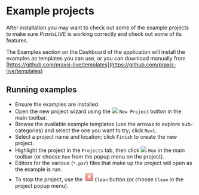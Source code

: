 # Example projects

After installation you may want to check out some of the example projects to make
sure _PraxisLIVE_ is working correctly and check out some of its features.

The Examples section on the Dashboard of the application will install the examples
as templates you can use, or you can download manually from 
[https://github.com/praxis-live/templates](https://github.com/praxis-live/templates)

## Running examples

* Ensure the examples are installed.
* Open the new project wizard using the ![](img/newProject24.png) `New Project` button in the main toolbar.
* Browse the available example templates (use the arrows to explore sub-categories) and select the one 
you want to try; click `Next`.
* Select a project name and location; click `Finish` to create the new project.
* Highlight the project in the `Projects` tab, then click ![](img/run.png) `Run` in the main toolbar (or choose
 `Run` from the popup menu on the project).
* Editors for the various (`*.pxr`) files that make up the project will open as the example is run.
* To stop the project, use the ![](img/cleanProject24.png) `Clean` button (or choose `Clean` in the project popup
menu).
